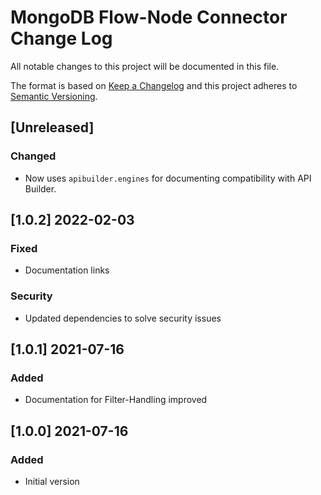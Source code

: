 # MongoDB Flow-Node Connector Change Log
All notable changes to this project will be documented in this file.

The format is based on [Keep a Changelog](http://keepachangelog.com/)
and this project adheres to [Semantic Versioning](http://semver.org/).

## [Unreleased]
### Changed
- Now uses `apibuilder.engines` for documenting compatibility with API Builder.

## [1.0.2] 2022-02-03
### Fixed
- Documentation links

### Security
- Updated dependencies to solve security issues

## [1.0.1] 2021-07-16
### Added
- Documentation for Filter-Handling improved

## [1.0.0] 2021-07-16
### Added
- Initial version